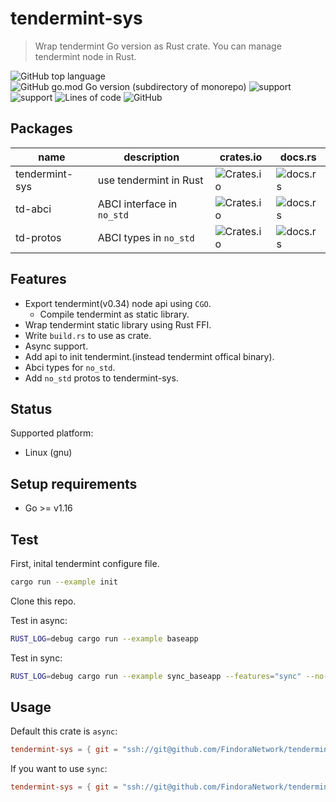 # tendermint-sys

> Wrap tendermint Go version as Rust crate. You can manage tendermint node in Rust.

![GitHub top language](https://img.shields.io/github/languages/top/FindoraNetwork/tendermint-sys)
![GitHub go.mod Go version (subdirectory of monorepo)](https://img.shields.io/github/go-mod/go-version/FindoraNetwork/tendermint-sys?filename=tendermint-sys%2Ftmgo%2Fgo.mod)
![support](https://img.shields.io/badge/linux--gnu-support-success)
![support](https://img.shields.io/badge/MacOS-support-success)
![Lines of code](https://img.shields.io/tokei/lines/github/FindoraNetwork/tendermint-sys)
![GitHub](https://img.shields.io/github/license/FindoraNetwork/tendermint-sys)

## Packages

| name | description | crates.io | docs.rs |
| - | - | - | - |
| tendermint-sys | use tendermint in Rust | ![Crates.io](https://img.shields.io/crates/v/tendermint-sys) | ![docs.rs](https://img.shields.io/docsrs/tendermint-sys) |
| td-abci | ABCI interface in `no_std` | ![Crates.io](https://img.shields.io/crates/v/td-abci) | ![docs.rs](https://img.shields.io/docsrs/td-abci) |
| td-protos | ABCI types in `no_std` | ![Crates.io](https://img.shields.io/crates/v/td-protos) | ![docs.rs](https://img.shields.io/docsrs/td-protos) |

## Features

- Export tendermint(v0.34) node api using `CGO`.
  - Compile tendermint as static library.
- Wrap tendermint static library using Rust FFI.
- Write `build.rs` to use as crate.
- Async support.
- Add api to init tendermint.(instead tendermint offical binary).
- Abci types for `no_std`.
- Add `no_std` protos to tendermint-sys.

## Status

Supported platform:

- Linux (gnu)

## Setup requirements

- Go >= v1.16

## Test

First, inital tendermint configure file.

``` bash
cargo run --example init
```

Clone this repo.

Test in async:
``` bash
RUST_LOG=debug cargo run --example baseapp
```

Test in sync:
``` bash
RUST_LOG=debug cargo run --example sync_baseapp --features="sync" --no-default-features
```

## Usage

Default this crate is `async`:

``` toml
tendermint-sys = { git = "ssh://git@github.com/FindoraNetwork/tendermint-sys.git" }
```

If you want to use `sync`:

``` toml
tendermint-sys = { git = "ssh://git@github.com/FindoraNetwork/tendermint-sys.git", default-features = false, features = ["sync"] }
```


